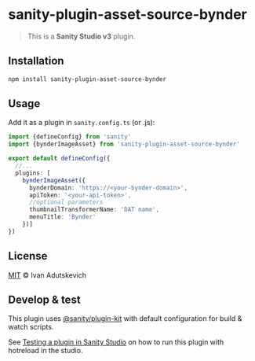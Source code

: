 # sanity-plugin-asset-source-bynder

> This is a **Sanity Studio v3** plugin.

## Installation

```sh
npm install sanity-plugin-asset-source-bynder
```

## Usage

Add it as a plugin in `sanity.config.ts` (or .js):

```ts
import {defineConfig} from 'sanity'
import {bynderImageAsset} from 'sanity-plugin-asset-source-bynder'

export default defineConfig({
  //...
  plugins: [
    bynderImageAsset({
      bynderDomain: 'https://<your-bynder-domain>',
      apiToken: '<your-api-token>',
      //optional parameters
      thumbnailTransformerName: 'DAT name',
      menuTitle: 'Bynder'
    })]
})
```

## License

[MIT](LICENSE) © Ivan Adutskevich

## Develop & test

This plugin uses [@sanity/plugin-kit](https://github.com/sanity-io/plugin-kit)
with default configuration for build & watch scripts.

See [Testing a plugin in Sanity Studio](https://github.com/sanity-io/plugin-kit#testing-a-plugin-in-sanity-studio)
on how to run this plugin with hotreload in the studio.
